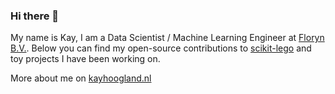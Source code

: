 ### Hi there 👋

My name is Kay, I am a Data Scientist / Machine Learning Engineer at [Floryn B.V.](https://www.floryn.com/nl/).
Below you can find my open-source contributions to [scikit-lego](https://github.com/koaning/scikit-lego) and toy projects I have been working on.

More about me on [kayhoogland.nl](kayhoogland.nl)

<!--
**kayhoogland/kayhoogland** is a ✨ _special_ ✨ repository because its `README.md` (this file) appears on your GitHub profile.

Here are some ideas to get you started:

- 🔭 I’m currently working on ...
- 🌱 I’m currently learning ...
- 👯 I’m looking to collaborate on ...
- 🤔 I’m looking for help with ...
- 💬 Ask me about ...
- 📫 How to reach me: ...
- 😄 Pronouns: ...
- ⚡ Fun fact: ...
-->
